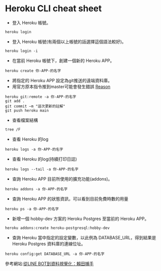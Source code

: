 # Heroku CLI cheat sheet

- 登入 Heroku 帳號。
```
heroku login
```
- 登入 Heroku 帳號(有兩個以上帳號的話選擇這個語法較好)。
```
heroku login -i
```
- 在當前 Heroku 帳號下，創建一個新的 Heroku APP。
```
heroku create 你-APP-的名字
```
- 將指定的 Heroku APP 設定為git推送的遠端資料庫。
- 用官方原本指令推到master可能會發生錯誤 [Reason](https://stackoverflow.com/a/66899451)
<!-- - Try Using git push heroku main instead of git push heroku master -->
```
heroku git:remote -a 你-APP-的名字
git add .
git commit –m "這次更新的註解"
git push heroku main    
```
- 查看檔案結構
```
tree /F
```
- 查看 Heroku 的log
```
heroku logs -a 你-APP-的名字
```
- 查看 Heroku 的log(持續打印日誌)
```
heroku logs --tail -a 你-APP-的名字 
```
- 查詢 Heroku APP 目前所使用的擴充功能(addons)。
```
heroku addons -a 你-APP-的名字

```
- 查詢 Heroku APP 的狀態資訊，可以看到目前免費時數的用量
```
heroku ps -a 你-APP-的名字
```
- 新增一個 hobby-dev 方案的 Heroku Postgres 至當前的 Heroku APP。
```
heroku addons:create heroku-postgresql:hobby-dev
```
- 查詢 Heroku 當中指定的設定變數，以此例為 DATABASE_URL，得到結果是 Heroku Postgres 資料庫的連線位址。
```
heroku config:get DATABASE_URL -a 你-APP-的名字
```
參考網站:[從LINE BOT到資料視覺化：賴田捕手](https://ithelp.ithome.com.tw/users/20120178/ironman/2654?sc=hot)
